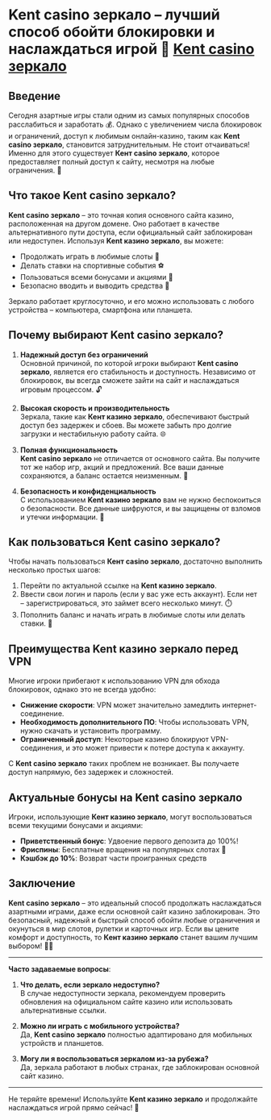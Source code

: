 # Kent casino зеркало – лучший способ обойти блокировки и наслаждаться игрой 🎰 [Kent casino зеркало](https://passage-through-deserts.com/de0514c15)
## Введение

Сегодня азартные игры стали одним из самых популярных способов расслабиться и заработать 💰. Однако с увеличением числа блокировок и ограничений, доступ к любимым онлайн-казино, таким как **Kent casino зеркало**, становится затруднительным. Не стоит отчаиваться! Именно для этого существует **Кент casino зеркало**, которое предоставляет полный доступ к сайту, несмотря на любые ограничения. 🎉

## Что такое Kent casino зеркало?

**Kent casino зеркало** – это точная копия основного сайта казино, расположенная на другом домене. Оно работает в качестве альтернативного пути доступа, если официальный сайт заблокирован или недоступен. Используя **Kent казино зеркало**, вы можете:

- Продолжать играть в любимые слоты 🎰
- Делать ставки на спортивные события ⚽
- Пользоваться всеми бонусами и акциями 💎
- Безопасно вводить и выводить средства 💸

Зеркало работает круглосуточно, и его можно использовать с любого устройства – компьютера, смартфона или планшета.

## Почему выбирают Kent casino зеркало?

1. **Надежный доступ без ограничений**  
   Основной причиной, по которой игроки выбирают **Kent casino зеркало**, является его стабильность и доступность. Независимо от блокировок, вы всегда сможете зайти на сайт и наслаждаться игровым процессом. 🔓

2. **Высокая скорость и производительность**  
   Зеркала, такие как **Кент казино зеркало**, обеспечивают быстрый доступ без задержек и сбоев. Вы можете забыть про долгие загрузки и нестабильную работу сайта. 🌐

3. **Полная функциональность**  
   **Kent casino зеркало** не отличается от основного сайта. Вы получите тот же набор игр, акций и предложений. Все ваши данные сохраняются, а баланс остается неизменным. 💯

4. **Безопасность и конфиденциальность**  
   С использованием **Kent казино зеркало** вам не нужно беспокоиться о безопасности. Все данные шифруются, и вы защищены от взломов и утечки информации. 🔐

## Как пользоваться Kent casino зеркало?

Чтобы начать пользоваться **Кент casino зеркало**, достаточно выполнить несколько простых шагов:

1. Перейти по актуальной ссылке на **Kent казино зеркало**.
2. Ввести свои логин и пароль (если у вас уже есть аккаунт). Если нет – зарегистрироваться, это займет всего несколько минут. ⏱️
3. Пополнить баланс и начать играть в любимые слоты или делать ставки. 🎲

## Преимущества Kent казино зеркало перед VPN

Многие игроки прибегают к использованию VPN для обхода блокировок, однако это не всегда удобно:

- **Снижение скорости**: VPN может значительно замедлить интернет-соединение.
- **Необходимость дополнительного ПО**: Чтобы использовать VPN, нужно скачать и установить программу.
- **Ограниченный доступ**: Некоторые казино блокируют VPN-соединения, и это может привести к потере доступа к аккаунту.

С **Kent casino зеркало** таких проблем не возникает. Вы получаете доступ напрямую, без задержек и сложностей.

## Актуальные бонусы на Kent casino зеркало

Игроки, использующие **Кент казино зеркало**, могут воспользоваться всеми текущими бонусами и акциями:

- **Приветственный бонус**: Удвоение первого депозита до 100%!
- **Фриспины**: Бесплатные вращения на популярных слотах 🎰
- **Кэшбэк до 10%**: Возврат части проигранных средств

## Заключение

**Kent casino зеркало** – это идеальный способ продолжать наслаждаться азартными играми, даже если основной сайт казино заблокирован. Это безопасный, надежный и быстрый способ обойти любые ограничения и окунуться в мир слотов, рулетки и карточных игр. Если вы цените комфорт и доступность, то **Кент казино зеркало** станет вашим лучшим выбором! 🚀🎲

---

**Часто задаваемые вопросы**:

1. **Что делать, если зеркало недоступно?**  
   В случае недоступности зеркала, рекомендуем проверить обновления на официальном сайте казино или использовать альтернативные ссылки.

2. **Можно ли играть с мобильного устройства?**  
   Да, **Kent casino зеркало** полностью адаптировано для мобильных устройств и планшетов.

3. **Могу ли я воспользоваться зеркалом из-за рубежа?**  
   Да, зеркала работают в любых странах, где заблокирован основной сайт казино.

---

Не теряйте времени! Используйте **Kent казино зеркало** и продолжайте наслаждаться игрой прямо сейчас! 🎉

